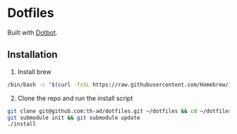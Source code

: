# Dotfiles

Built with [Dotbot](https://github.com/anishathalye/dotbot).

## Installation

1. Install brew

```bash
/bin/bash -c "$(curl -fsSL https://raw.githubusercontent.com/Homebrew/install/HEAD/install.sh)"
```

2. Clone the repo and run the install script

```bash
git clone git@github.com:th-ad/dotfiles.git ~/dotfiles && cd ~/dotfiles
git submodule init && git submodule update
./install
```
